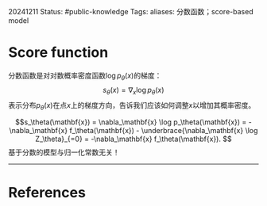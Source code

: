 20241211
Status: #public-knowledge
Tags: 
aliases: 分数函数；score-based model
# Score function
分数函数是对对数概率密度函数$\log p_\theta(x)$的梯度：$$s_\theta(x) = \nabla_x \log p_\theta(x)$$表示分布$p_\theta(x)$在点$x$上的梯度方向，告诉我们应该如何调整$x$以增加其概率密度。

$$s_\theta(\mathbf{x}) = \nabla_\mathbf{x} \log p_\theta(\mathbf{x}) = -\nabla_\mathbf{x} f_\theta(\mathbf{x}) - \underbrace{\nabla_\mathbf{x} \log Z_\theta}_{=0} = -\nabla_\mathbf{x} f_\theta(\mathbf{x}).
$$
基于分数的模型与归一化常数无关！





---
# References
